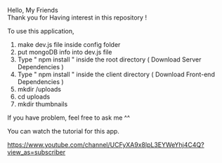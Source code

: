 Hello, My Friends  
Thank you for Having interest in this repository ! 

To use this application, 

1. make dev.js file inside config folder 
2. put mongoDB info into dev.js file 
3. Type  " npm install " inside the root directory  ( Download Server Dependencies ) 
4. Type " npm install " inside the client directory ( Download Front-end Dependencies )
5. mkdir /uploads
6. cd uploads
7. mkdir thumbnails


If you have problem, feel free to ask me ^^ 

 You can watch the tutorial for this app.

https://www.youtube.com/channel/UCFyXA9x8lpL3EYWeYhj4C4Q?view_as=subscriber
